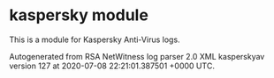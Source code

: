 # kaspersky module

This is a module for Kaspersky Anti-Virus logs.

Autogenerated from RSA NetWitness log parser 2.0 XML kasperskyav version 127
at 2020-07-08 22:21:01.387501 +0000 UTC.

